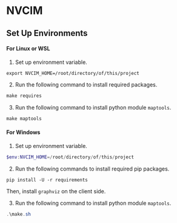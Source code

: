 # NVCIM

## Set Up Environments

#### For Linux or WSL
1. Set up environment variable.

```shell
export NVCIM_HOME=/root/directory/of/this/project
```

2. Run the following command to install required packages.

```makefile
make requires
```

3. Run the following command to install python module `maptools`.

```makefile
make maptools
```

#### For Windows

1. Set up environment variable.

```powershell
$env:NVCIM_HOME=/root/directory/of/this/project
```

2. Run the following commands to install required pip packages.

```
pip install -U -r requirements
```

Then, install `graphviz` on the client side.

3. Run the following command to install python module `maptools`.

```powershell
.\make.sh
```
